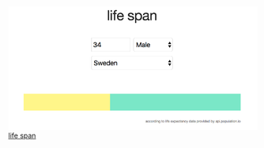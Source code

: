 [<img src="https://github.com/zhebrak/lifespan/raw/master/example.png">](https://zhebrak.io/lifespan/)
[life span](https://zhebrak.io/lifespan/)
